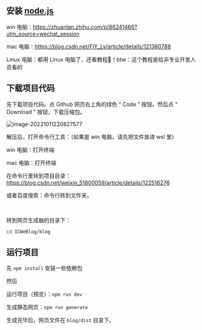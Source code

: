 ## 安装 [node.js](https://www.baidu.com/s?ie=UTF-8&wd=%E5%AE%89%E8%A3%85nodejs)

win 电脑：https://zhuanlan.zhihu.com/p/86241466?utm_source=wechat_session

mac 电脑：https://blog.csdn.net/FIY_Lv/article/details/121380788

Linux 电脑：都用 Linux 电脑了，还看教程🤣！btw：这个教程是给非专业开发人员看的



## 下载项目代码

先下载项目代码。点 Github 网页右上角的绿色 “ Code ” 按钮。然后点 “ Download ” 按钮，下载压缩包。

![image-20221011220827577](assets/如何生成网站/image-20221011220827577.png)

解压后，打开命令行工具：（如果是 win 电脑，请先把文件放进 wsl 里）

win 电脑：打开终端

mac 电脑：打开终端

在命令行里转到项目目录：https://blog.csdn.net/weixin_51800059/article/details/122516276

或者百度搜索：命令行转到文件夹。

<br>

转到网页生成器的目录下：

```bash
cd ICWeBlog/blog
```



## 运行项目

先 `npm install` 安装一些依赖包

然后

运行项目（预览）：`npm run dev` 

生成静态网页：`npm run generate` 

生成完毕后，网页文件在 `blog/dist` 目录下。
